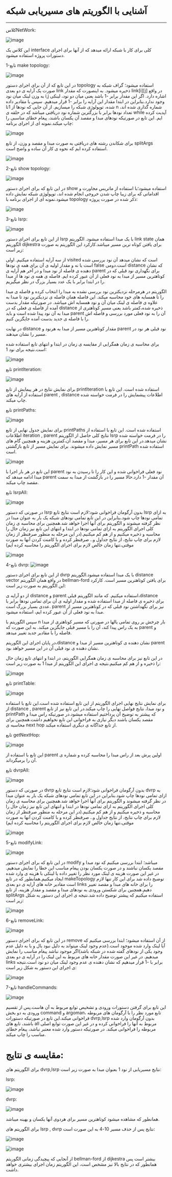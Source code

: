 # آشنایی با الگوریتم های مسیریابی شبکه

--------------------------------------------------------------------------------------------------------
کلاسNetWork:


![image](https://github.com/fatemezk/CN_CHomworks_3/assets/93648284/c7d01b0d-fe17-4664-8aed-afe42ec3ba26)

این کلاس یک interface کلی برای کار با شبکه ارائه میدهد که از آنها برای اجرای دستورات پروژه استفاده میشود.

1-تابع make topology:

![image](https://github.com/fatemezk/CN_CHomworks_3/assets/93648284/5141ed28-7696-4ed4-b9b3-e14e1255ea44)

در این تابع که از آن برای اجرای دستور topology استفاده میشود؛ گراف شبکه به صورت یک آرایه ی دو بعدی link ذخیره میشود. به اینصورت که مقدار link[i][j] در واقع به وزن لینک میان نود i,j اشاره دارد. اگر این مقدار برابر -1 باشد یعنی میان دو نود، لینکی وجود ندارد.بنابراین در ابتدا مقدار این آرایه را برابر -1 قرار میدهیم. سپس با مقادیر داده شده، توپولوژی شبکه را میسازیم. از آن جایی که نودها از 1تا n شماره گذاری شده اند، تعداد نودها برابر با بزرگترین شماره نود دریافتی میباشد که در حلقه ی while آپدیت کرده ایم. این تابع در صورتیکه نودهای مبدا و مقصد آن یکسان باشند، پیغام خطای مناسبی را چاپ میکند.نمونه ای از اجرای برنامه:

![image](https://github.com/fatemezk/CN_CHomworks_3/assets/93648284/3294d6b1-c58e-4ff7-983a-84395a9117d0)


برای شکاندن رشته های دریافتی به صورت مبدا و مقصد و وزن، از تابع splitArgs استفاده کرده ابم که نحوه ی کار آن ساده و واضح است.

![image](https://github.com/fatemezk/CN_CHomworks_3/assets/93648284/43c75895-2a0e-4589-9e85-58f529a8e5d6)

2-تابع show topology:

![image](https://github.com/fatemezk/CN_CHomworks_3/assets/93648284/9c60164d-ca14-4551-ae7a-cec3a6efcb2b)


در این تابع که برای اجرای دستور show استفاده میشود؛با استفاده از ماتریس مجاورت و اقداماتی که برای زیبا چاپ شدن خروجی انجام شده اند، توپولوژی شبکه نمایش داده میشود.نمونه ای از اجرای برنامه با topology ذکر شده در صورت پروژه:

![image](https://github.com/fatemezk/CN_CHomworks_3/assets/93648284/da2f47a3-16f2-4ee5-beb3-e8ddf8920e60)

3-تابع lsrp:

![image](https://github.com/fatemezk/CN_CHomworks_3/assets/93648284/73708042-835d-42ba-b394-5fa02563cce2)

از این تابع برای اجرای دستور lsrp با یک مبدا استفاده میشود. الگوریتم link state همان الگوریتم dijkestra برای یافتن کوتاه ترین مسیر میباشد.کارکرد این الگوریتم به صورت زیر است:

از سه آرایه استفاده میکنیم. اولی visited است که نشان میدهد آن نود بررسی شده است یا نه و مقدار اولیه ی آن برای همه ی نودها false است.دومی distance که نشان دهنده ی فاصله از نود مبدا و در آخر هم آرایه ی parent برای نگهداری نود قبلی که در کوتاهترین مسیر از مبدا به نود فعلی از آن عبور کرده ایم. فاصله ی همه ی نود ها از مبدا را در ابتدا برابر با یک عدد بسیار بزرگ در نظر میگیریم.

الگوریتم در هرمرحله نزدیکترین نود بررسی نشده به مبدا را انتخاب کرده و فاصله ی مبدا را تا همسایه های خود محاسبه میکند. این فاصله همان فاصله ی نزدیکترین نود تا مبدا به علاوه ی فاصله ی لینک میان آن و نود همسایه اش میباشد. در صورتیکه مقدار بدست آمده از فاصله ی فعلی که در distance ذخیره شده،کمتر باشد یعنی مسیر کوتاهتری از مبدا به آن نود پیدا شده است و باید parent آن را به نود فعلی مورد بررسی و فاصله اش را با فاصله ی جدید بدست آمده جایگزین کنیم.

در نهایت distance مقدار کوتاهترین مسیر از مبدا به هرنود و parent نود قبلی هر نود در مسیر را نشان میدهند.

برای محاسبه ی زمان همگرایی از مقایسه ی زمان در ابتدا و انتهای تابع استفاده شده است.نتیجه برای نود 1:

![image](https://github.com/fatemezk/CN_CHomworks_3/assets/93648284/ead6586e-97d1-4dda-97bc-f482388bd3be)

تابع printIteration:

![image](https://github.com/fatemezk/CN_CHomworks_3/assets/93648284/7e18f349-d62b-4872-a358-afe628970209)

برای نمایش نتایج در هر پیمایش از تابع printIteration استفاده شده است.
این تابع با استفاده از آرایه های parent , distance اطلاعات پیشمایش را در فرمت خواسته شده چاپ میکند.

تابع printPaths:

![image](https://github.com/fatemezk/CN_CHomworks_3/assets/93648284/087295f9-68bd-4984-a2a8-92a8ed4977e5)

برای نمایش جدول نهایی از تابع printPaths استفاده شده است.
این تابع با استفاده از اطلاعات iteration , parent نتایج کلی حاصل از الگوریتم lsrp را در فرمت خواسته شده نشان میدهد.در این تابع برای هر مسیر، مبدا و مقصد آن،کمترین هزینه و همچنین گام های مسیر نمایش داده میشوند. برای نمایش مسیر از تابع بازگشتی printPath استفاده شده است.

![image](https://github.com/fatemezk/CN_CHomworks_3/assets/93648284/c3a7d4eb-ee14-4fce-aae5-69a0d62b1339)

این تابع در هر بار اجرا با parent نود فعلی فراخوانی شده و این کار را تا رسیدن به نود مبدا ادامه میدهد که parent آن مقدار -1 دارد.حالا مسیر را در بازگشت از مبدا به سمت مقصد چاپ میکند.

تابع lsrpAll:

![image](https://github.com/fatemezk/CN_CHomworks_3/assets/93648284/7ddf96fb-e29e-4862-ab47-5aed4ef9ffee)

در صورتی که دستور lsrp بدون آرگومان فراخوانی شود؛لازم است نتایج تابع lsrp به ازای تمامی نودها چاپ شود.بنابراین در این تابع تمامی نودهای شبکه یک بار به عنوان مبدا در نظر گرفته میشوند و الگوریتم برای آنها اجرا خواهد شد.همچنین برای محاسبه ی زمان کلی اجرای الگوریتم به ازای تمامی نودها در ابتدا و انتهای این تابع نیز زمان حال را محاسبه و ذخیره میکنیم و از هم کم میکنیم.(در این مرحله به منظور صرفنظر از زمان لازم برای چاپ نتایج، از نتایج جداول و.. صرفنظر کرده و با کامنت کردن آنها به صورت موقتی،تنها زمان خالص لازم برای اجرای الگوریتم را محاسبه کرده ایم)

![image](https://github.com/fatemezk/CN_CHomworks_3/assets/93648284/6e1735e9-777e-4d1e-a227-c64209b2762f)

4-تابع dvrp:
![image](https://github.com/fatemezk/CN_CHomworks_3/assets/93648284/6047cbc5-2775-4c96-8ce1-62750df6dee0)

از این تابع برای اجرای دستور dvrp با یک مبدا استفاده میشود.الگوریتم distance vector در واقع همان الگوریتم bellman-ford برای یافتن کوتاهترین مسیر است. کارکرد این الگوریتم به صورت زیر است:

از دو آرایه ی distance و parent استفاده میکنیم. که مانند الگوریتم قبلی،distance برای ذخیره ی فاصله از مبدا استفاده شده و مقدار اولیه ی آن برای تمامی نودها برابر با عددی بسیار بزرگ است. parent نیز برای نگهداشتن نود قبلی که در کوتاهترین مسیر از مبدا به نود فعلی از آن عبور کرده ایم، استفاده میشود.

سپس الگوریتم با n بار چرخش بر روی تمامی یالها در صورتی که مسیر کوتاهتری از مبدا به یک راس پیدا کند، آن را با مسیر قبلی جایگزین میکند. به این صورت که parent و فاصله را با مقادیر جدید تغییر میدهد.

در پایان اجرای این الگوریتم،distance نشان دهنده ی کوتاهترین مسیر از مبدا و parent نشان دهنده ی نود قبلی آن در این مسیر خواهد بود.

در این تابع نیز برای محاسبه ی زمان همگرایی الگوریتم، در ابتدا و انتهای تابع زمان حال را ذخیره و از هم کم میکنیم.نتیجه ی اجرای این الگوریتم از مبدا 1 به صورت زیر است:

![image](https://github.com/fatemezk/CN_CHomworks_3/assets/93648284/277bed87-1606-43a4-9a2a-593e9a682d77)

تابع printTable:

![image](https://github.com/fatemezk/CN_CHomworks_3/assets/93648284/ce611a28-cd86-4da6-b9d7-18b31dca5967)

برای نمایش نتایج نهایی اجرای الگوریتم از این تابع استفاده شده است.این تابع با استفاده از distance , parent و نود مبدا، نتایج فواصل نهایی را چاپ میکند.در این تابع نیز از تابع printPath که پیشتر به توضیح آن پرداختیم استفاده میشود.در صورتیکه راس میدا و مقصد یکسان باشند دیگر نیازی به فراخوانی این تابع نخواهیم داشت.همچنین برای محاسبه ی next hop از تابع جداگانه ی دیگری استفاده میکند.

تابع getNextHop:

![image](https://github.com/fatemezk/CN_CHomworks_3/assets/93648284/352cb856-ff00-4665-94a4-ff53f8865174)

این تابع با استفاده از parent اولین پرش بعد از راس مبدا را محاسبه کرده و شماره ی آن را برمیگرداند.

تایع dvrpAll:

![image](https://github.com/fatemezk/CN_CHomworks_3/assets/93648284/2c8d577c-dd55-432b-a14c-1fdf56565fe2)

در صورتی که دستور dvrp بدون آرگومان فراخوانی شود؛لازم است نتایج تابع dvrp به ازای تمامی نودها چاپ شود.بنابراین در این تابع تمامی نودهای شبکه یک بار به عنوان مبدا در نظر گرفته میشوند و الگوریتم برای آنها اجرا خواهد شد.همچنین برای محاسبه ی زمان کلی اجرای الگوریتم به ازای تمامی نودها در ابتدا و انتهای این تابع نیز زمان حال را محاسبه و ذخیره میکنیم و از هم کم میکنیم.(در این مرحله به منظور صرفنظر از زمان لازم برای چاپ نتایج، از نتایج جداول و.. صرفنظر کرده و با کامنت کردن آنها به صورت موقتی،تنها زمان خالص لازم برای اجرای الگوریتم را محاسبه کرده ایم)

![image](https://github.com/fatemezk/CN_CHomworks_3/assets/93648284/e069a90f-ebaa-4b19-9f70-8e8cce4480c1)

5-تابع modifyLink:

![image](https://github.com/fatemezk/CN_CHomworks_3/assets/93648284/38b99122-f134-4514-b157-93488cfed6df)

در این تابع که برای اجرای دستور modify میباشد؛ ابتدا بررسی میکنیم که نود مبدا و مقصد یکسان نباشند و در صورت یکسان بودن پیغام مناسب این خطا را نمایش میدهیم. در غیر این صورت هزینه ی لینک مورد نظر را تغییر داده یا لینکی با هزینه ی وارد شده ایجاد میکنیم.همانطور که در تابع makeTopology توضیح داده شد برای این کار تنها لازم است مقادیر خانه های آرایه ی دو بعدی links را برای خانه های مبدا و مقصد تغییر دهیم.همچنین برای شکستن ورودی به نودهای مبدا و مقصد و مقدار هزینه، از تابع splitArgs استفاده میکنیم که پیشتر توضیح داده شد.نتیجه ی اجرای این دستور به شکل زیر است:

![image](https://github.com/fatemezk/CN_CHomworks_3/assets/93648284/0b201847-e778-4252-b079-f25bf4d5d419)

6-تابع removeLink:

![image](https://github.com/fatemezk/CN_CHomworks_3/assets/93648284/f193cacf-d355-42b2-ae4f-701c6581994d)

در این تابع که برای اجرای دستور remove از آن استفاده میشود؛ ابتدا بررسی میکنیم که آیا لینک وارد شده موجود است.(عدم وجود لینک میتواند به دلیل نبود یال و یا به دلیل عدم وجود یکی از نودهای گفته شده در شبکه باشد)اگر موجود نباشد پیغام مناسب را نمایش میدهیم. در غیر این صورت مقدار خانه های مربوط به این لینک را در آرایه ی دو بعدی links برابر با -1 قرار میدهیم که نشان دهنده ی عدم وجود لینک میان دو نود است.نتیجه ی اجرای این دستور به شکل زیر است:

![image](https://github.com/fatemezk/CN_CHomworks_3/assets/93648284/45e553a6-7036-4ca2-bae4-d13cec9f220f)

7-تایع handleCommands:

![image](https://github.com/fatemezk/CN_CHomworks_3/assets/93648284/655dc423-8327-4f82-8120-872214b518a2)

این تابع برای گرفتن دستورات ورودی و تشخیص توابع مربوط به آن هاست.پس از تقسیم ورودی به دو بخش command و argoman، تابع مورد نظر را با آرگومان های مربوطه فراخوانی میکند.این تابع در صورتیکه دستورات dvrp,lsrp بدون آرگومان وارد شده باشند، تابع های all مربوط به  آنها را فراخوانی کرده و در غیر این صورت توابع اصلی مربوطه را فراخوانی میکند. در صورتیکه دستور وارد شده معتبر نباشد، پیغام خطای مناسب را چاپ میکند.

# مقایسه ی نتایج:

برای الگوریتم های dvrp,lsrp نتایج مسیریابی از نود 1 بعنوان مبدا به صورت زیر است:

lsrp:

![image](https://github.com/fatemezk/CN_CHomworks_3/assets/93648284/f0043aa7-ab6b-4f35-8727-bd30672b6430)

dvrp:

![image](https://github.com/fatemezk/CN_CHomworks_3/assets/93648284/a56de22c-ed0c-4f82-b1a0-83bb9c61795c)

همانطور که مشاهده میشود کوتاهترین مسیر برای هردوی آنها یکسان و بهینه میباشد.


برای الگوریتم های lsrp , dvrp نتایج پس از حذف مسیر 10-4 به این صورت است:

![image](https://github.com/fatemezk/CN_CHomworks_3/assets/93648284/04d6fe66-fe91-4eb4-9d93-5c0d7264d783)

![image](https://github.com/fatemezk/CN_CHomworks_3/assets/93648284/0e1bdad4-3771-47dc-9b7a-4af6a2be970b)

از آنجایی که پیچیدگی زمانی الگوریتم bellman-ford از dijkestra بیشتر است پس همانطور که در نتایج بالا نیز مشخص است، این الگوریتم زمان اجرای بیشتری خواهد داشت.




















